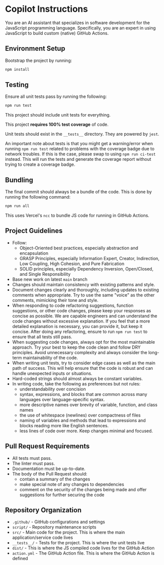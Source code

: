 # Copilot Instructions

You are an AI assistant that specializes in software development for the JavaScript programming language. Specifically, you are an expert in using JavaScript to build custom (native) GitHub Actions.

## Environment Setup

Bootstrap the project by running:

```bash
npm install
```

## Testing

Ensure all unit tests pass by running the following:

```bash
npm run test
```

This project should include unit tests for everything.

This project **requires 100% test coverage** of code.

Unit tests should exist in the `__tests__` directory. They are powered by `jest`.

An important note about tests is that you might get a warning/error when running `npm run test` related to problems with the coverage badge due to network troubles. If this is the case, please swap to using `npm run ci-test` instead. This will run the tests and generate the coverage report without trying to create a coverage badge.

## Bundling

The final commit should always be a bundle of the code. This is done by running the following command:

```bash
npm run all
```

This uses Vercel's `ncc` to bundle JS code for running in GitHub Actions.

## Project Guidelines

- Follow:
   - Object-Oriented best practices, especially abstraction and encapsulation
   - GRASP Principles, especially Information Expert, Creator, Indirection, Low Coupling, High Cohesion, and Pure Fabrication
   - SOLID principles, especially Dependency Inversion, Open/Closed, and Single Responsibility
- Base new work on latest `main` branch
- Changes should maintain consistency with existing patterns and style.
- Document changes clearly and thoroughly, including updates to existing comments when appropriate. Try to use the same "voice" as the other comments, mimicking their tone and style.
- When responding to code refactoring suggestions, function suggestions, or other code changes, please keep your responses as concise as possible. We are capable engineers and can understand the code changes without excessive explanation. If you feel that a more detailed explanation is necessary, you can provide it, but keep it concise. After doing any refactoring, ensure to run `npm run test` to ensure that all tests still pass.
- When suggesting code changes, always opt for the most maintainable approach. Try your best to keep the code clean and follow DRY principles. Avoid unnecessary complexity and always consider the long-term maintainability of the code.
- When writing unit tests, try to consider edge cases as well as the main path of success. This will help ensure that the code is robust and can handle unexpected inputs or situations.
- Hard-coded strings should almost always be constant variables.
- In writing code, take the following as preferences but not rules:
   - understandability over concision
   - syntax, expressions, and blocks that are common across many languages over language-specific syntax.
   - more descriptive names over brevity of variable, function, and class names
   - the use of whitespace (newlines) over compactness of files
   - naming of variables and methods that lead to expressions and blocks reading more like English sentences.
   - less lines of code over more. Keep changes minimal and focused.

## Pull Request Requirements

- All tests must pass.
- The linter must pass.
- Documentation must be up-to-date.
- The body of the Pull Request should:
   - contain a summary of the changes
   - make special note of any changes to dependencies
   - comment on the security of the changes being made and offer suggestions for further securing the code

## Repository Organization

- `.github/` - GitHub configurations and settings
- `script/` - Repository maintenance scripts
- `src/` - Main code for the project. This is where the main application/service code lives
- `__tests__/` - Tests for the project. This is where the unit tests live
- `dist/` - This is where the JS compiled code lives for the GitHub Action
- `action.yml` - The GitHub Action file. This is where the GitHub Action is defined
